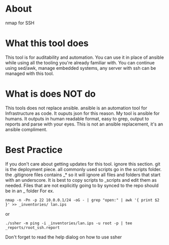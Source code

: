 # About
nmap for SSH

# What this tool does
This tool is for auditability and automation. You can use it in place of ansible while using all the tooling you're already familiar with.
You can continue using sed/awk, manage embedded systems, any server with ssh can be managed with this tool.

# What is does NOT do
This tools does not replace ansible. ansible is an automation tool for Infrastructure as code. It ouputs json for this reason.
My tool is ansible for humans. It outputs in human readable format, easy to grep, output to reports and parse with your eyes.
This is not an ansible replacement, it's an ansible compliment.

# Best Practice
If you don't care about getting updates for this tool. ignore this section.
git is the deployment piece. all commonly used scripts go in the scripts folder.
the .gitignore files contains \_* so it will ignore all files and folders that start with an underscore.
It is best to copy scripts to \_scripts and edit them as needed.
Files that are not explicitly going to by synced to the repo should be in an _ folder
For ex.

`nmap -n -Pn -p 22 10.0.0.1/24 -oG - | grep "open:" | awk '{ print $2 }' >> _inventories/ lan.ips`

or 

`./ssher -m ping -i _inventories/lan.ips -u root -p | tee _reports/root_ssh.report`

Don't forget to read the help dialog on how to use ssher
